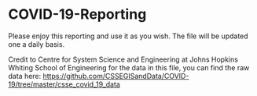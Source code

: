 # COVID-19-Reporting

Please enjoy this reporting and use it as you wish. The file will be updated one a daily basis. 

Credit to Centre for System Science and Engineering at Johns Hopkins Whiting School of Engineering for the data in this file, you can find the raw data here: https://github.com/CSSEGISandData/COVID-19/tree/master/csse_covid_19_data 
